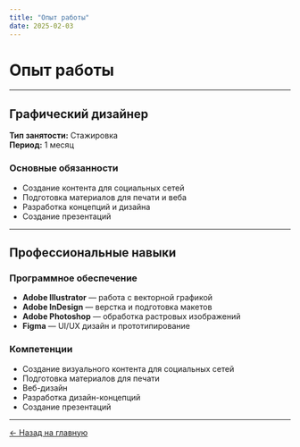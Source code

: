```yaml
---
title: "Опыт работы"
date: 2025-02-03
---
```


# Опыт работы

---

## Графический дизайнер
**Тип занятости:** Стажировка  
**Период:** 1 месяц

### Основные обязанности
- Создание контента для социальных сетей
- Подготовка материалов для печати и веба
- Разработка концепций и дизайна
- Создание презентаций

---

## Профессиональные навыки

### Программное обеспечение
- **Adobe Illustrator** — работа с векторной графикой
- **Adobe InDesign** — верстка и подготовка макетов
- **Adobe Photoshop** — обработка растровых изображений
- **Figma** — UI/UX дизайн и прототипирование

### Компетенции
- Создание визуального контента для социальных сетей
- Подготовка материалов для печати
- Веб-дизайн
- Разработка дизайн-концепций
- Создание презентаций

---

[← Назад на главную](/)